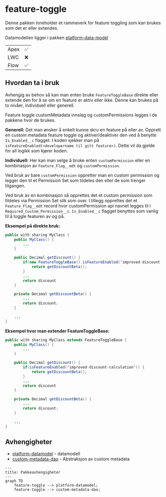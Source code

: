 # feature-toggle

Denne pakken inneholder et rammeverk for feature toggling som kan brukes som det er eller extendes.

Datamodellen ligger i pakken [platform-data-model](src/platform-data-model/README.md)

|      |     |
| ---- | --- |
| Apex | ✅  |
| LWC  | ❌  |
| Flow | ✅  |

## Hvordan ta i bruk

Avhengig av behov så kan man enten bruke `FeatureToggleBase` direkte eller extende den for å se om en feature er aktiv eller ikke.
Denne kan brukes på to nivåer, individuell eller generell.

Feature toggle customMetadata innslag og customPermissions legges i de pakkene hvor de brukes.

**Generell:**
Det man ønsker å enkelt kunne skru en feature på eller av. Opprett en custom metadata feature toggle og aktiver/deaktiver den ved å benytte `Is_Enabled__c` flagget.
I koden sjekker man på `isFeatureEnabled(<developername til gitt feature>)`. Dette vil da gjelde for all logikk som kjører koden.

**Individuell:**
Her kan man velge å bruke enten `customPermission` eller en kombinasjon av `Feature_Flag__mdt` og `customPermission`.

Ved bruk av bare `customPermission` oppretter man en custom permission og legger den til et Permission Set som tildeles den eller de som trenger tilgangen.

Ved bruk av en kombinasjon så opprettes det et custom permission som tildeles via Permission Set slik som over. I tillegg opprettes det et `Feature_Flag__mdt` record hvor customPermission api navnet legges til i `Required_Custom_Permission__c`. `Is_Enabled__c` flagget benyttes som vanlig til å toggle featuren av og på.

**Eksempel på direkte bruk:**

```java
public with sharing MyClass {
    public MyClass() {
        ...
    }

    public Decimal getDiscount() {
        if(new FeatureToggleBase().isFeatureEnabled('improved-discount-calculation')) {
            return getDiscountBeta();
        }
        ...
        return discount
    }

    private Decimal getDiscountBeta() {
        ...
        return discount;
    }

    ...
}
```

**Eksempel hvor man extender FeatureToggleBase:**

```java
public with sharing MyClass extends FeatureToggleBase {
    public MyClass() {
        ...
    }

    public Decimal getDiscount() {
        if(isFeatureEnabled('improved-discount-calculation')) {
            return getDiscountBeta();
        }
        ...
        return discount
    }

    private Decimal getDiscountBeta() {
        ...
        return discount;
    }

    ...
}
```

## Avhengigheter

- [platform-datamodel](src/platform-data-model/feature-flag-custom-metadata) - datamodell
- [custom-metadata-dao](src/platform-utility/custom-metadata-dao) - Abstraksjon av custom metadata

```mermaid
---
title: Pakkeavhengigheter
---
graph TD
    feature-toggle --> platform-datamodel;
    feature-toggle --> custom-metadata-dao;
```
